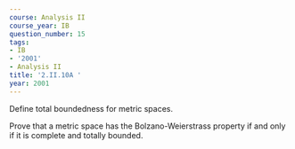 ```yaml
---
course: Analysis II
course_year: IB
question_number: 15
tags:
- IB
- '2001'
- Analysis II
title: '2.II.10A '
year: 2001
---
```



Define total boundedness for metric spaces.

Prove that a metric space has the Bolzano-Weierstrass property if and only if it is complete and totally bounded.